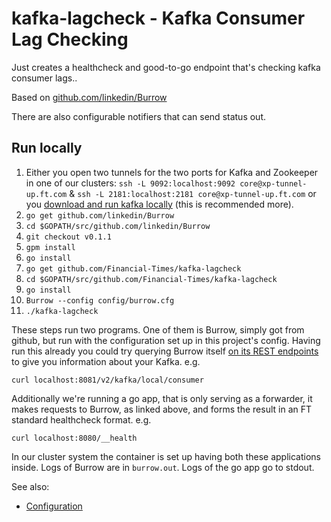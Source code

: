 # kafka-lagcheck - Kafka Consumer Lag Checking

Just creates a healthcheck and good-to-go endpoint that's checking kafka consumer lags..

Based on [github.com/linkedin/Burrow](https://github.com/linkedin/Burrow)

There are also configurable notifiers that can send status out.

## Run locally

1. Either you open two tunnels for the two ports for Kafka and Zookeeper in one of our clusters: `ssh -L 9092:localhost:9092 core@xp-tunnel-up.ft.com` & `ssh -L 2181:localhost:2181 core@xp-tunnel-up.ft.com`
or you [download and run kafka locally](http://kafka.apache.org/documentation.html#quickstart) (this is recommended more).
2. `go get github.com/linkedin/Burrow`
3. `cd $GOPATH/src/github.com/linkedin/Burrow`
4. `git checkout v0.1.1`
4. `gpm install`
5. `go install`
6. `go get github.com/Financial-Times/kafka-lagcheck`
7. `cd $GOPATH/src/github.com/Financial-Times/kafka-lagcheck`
8. `go install`
9. `Burrow --config config/burrow.cfg`
10. `./kafka-lagcheck`

These steps run two programs. One of them is Burrow, simply got from github, but run with the configuration set up in this project's config.
Having run this already you could try querying Burrow itself [on its REST endpoints](https://github.com/linkedin/Burrow/wiki/HTTP-Endpoint) to give you information about your Kafka. e.g.

`curl localhost:8081/v2/kafka/local/consumer`

Additionally we're running a go app, that is only serving as a forwarder, it makes requests to Burrow, as linked above, and forms the result in an FT standard healthcheck format. e.g.

`curl localhost:8080/__health`

In our cluster system the container is set up having both these applications inside. Logs of Burrow are in `burrow.out`. Logs of the go app go to stdout.

See also:

* [Configuration](https://github.com/linkedin/Burrow/wiki/Configuration)
